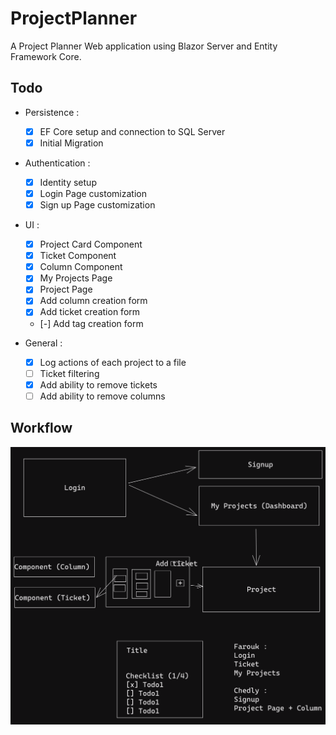 # ProjectPlanner

A Project Planner Web application using Blazor Server and Entity Framework Core.

## Todo

-   Persistence :

    -   [x] EF Core setup and connection to SQL Server
    -   [x] Initial Migration

-   Authentication :

    -   [x] Identity setup
    -   [x] Login Page customization
    -   [x] Sign up Page customization

-   UI :

    -   [x] Project Card Component
    -   [x] Ticket Component
    -   [x] Column Component
    -   [x] My Projects Page
    -   [x] Project Page
    -   [x] Add column creation form
    -   [x] Add ticket creation form
    -   [-] Add tag creation form

-   General :
    -   [x] Log actions of each project to a file
    -   [ ] Ticket filtering
    -   [x] Add ability to remove tickets
    -   [ ] Add ability to remove columns

## Workflow

![](./docs/Workflow.png)
